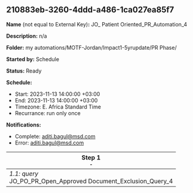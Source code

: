 ## 210883eb-3260-4ddd-a486-1ca027ea85f7

**Name** (not equal to External Key)**:** JO_ Patient Oriented_PR_Automation_4

**Description:** n/a

**Folder:** my automations/MOTF-Jordan/Impact1-5yrupdate/PR Phase/

**Started by:** Schedule

**Status:** Ready

**Schedule:**

* Start: 2023-11-13 14:00:00 +03:00
* End: 2023-11-13 14:00:00 +03:00
* Timezone: E. Africa Standard Time
* Recurrance: run only once

**Notifications:**

* Complete: aditi.bagul@msd.com
* Error: aditi.bagul@msd.com

| Step 1<br>_<small>-</small>_ |
| --- |
| _1.1: query_<br>JO_PO_PR_Open_Approved Document_Exclusion_Query_4 |
